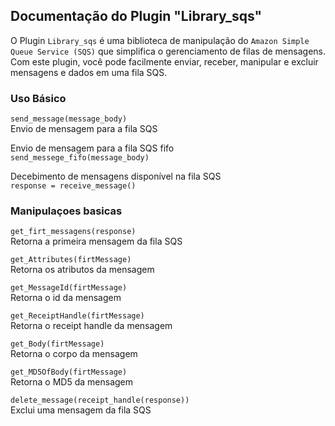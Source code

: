 ## Documentação do Plugin "Library_sqs"

O Plugin `Library_sqs` é uma biblioteca de manipulação do `Amazon Simple Queue Service (SQS)` que simplifica o gerenciamento de filas de mensagens. Com este plugin, você pode facilmente enviar, receber, manipular e excluir mensagens e dados em uma fila SQS.

### Uso Básico
`send_message(message_body)`<br>
Envio de mensagem para a fila SQS<br>

Envio de mensagem para a fila SQS fifo<br>
`send_messege_fifo(message_body)`<br>

Decebimento de mensagens disponível na fila SQS<br>
`response = receive_message()`<br>

### Manipulaçoes basicas
`get_firt_messagens(response)`<br>
Retorna a primeira mensagem da fila SQS<br>

`get_Attributes(firtMessage)`<br>
Retorna os atributos da mensagem<br>

`get_MessageId(firtMessage)`<br>
Retorna o id da mensagem<br>

`get_ReceiptHandle(firtMessage)`<br>
Retorna o receipt handle da mensagem<br>

`get_Body(firtMessage)`<br>
Retorna o corpo da mensagem<br>

`get_MD5OfBody(firtMessage)`<br>
Retorna o MD5 da mensagem<br>

`delete_message(receipt_handle(response))`<br>
Exclui uma mensagem da fila SQS<br>
